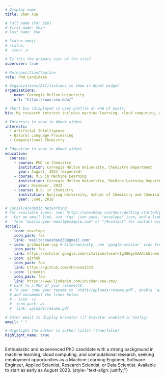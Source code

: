 ```yaml
---
# Display name
title: Shan Xue 

# Full name (for SEO)
# first_name: Shan
# last_name: Xue

# Status emoji
# status:
#  icon: ☕️

# Is this the primary user of the site?
superuser: true

# Role/position/tagline
role: Phd Candidate

# Organizations/Affiliations to show in About widget
organizations:
  - name: Carnegie Mellon University
    url: "https://www.cmu.edu/"

# Short bio (displayed in user profile at end of posts)
bio: My research interest includes machine learning, cloud computing, and computational chemistry.

# Interests to show in About widget
interests:
  - Artificial Intelligence
  - Natural Language Processing
  - Computational Chemistry

# Education to show in About widget
education:
  courses:
    - course: PhD in Chemistry
      institution: Carnegie Mellon University, Chemistry Department
      year: August, 2023 (expected)
    - course: M.S in Machine Learning
      institution: Carnegie Mellon University, Machine Learning Department
      year: December, 2022
    - course: B.S. in Chemistry
      institution: Nanjing University, School of Chemistry and Chemical Engineering
      year: June, 2018

# Social/Academic Networking
# For available icons, see: https://wowchemy.com/docs/getting-started/page-builder/#icons
#   For an email link, use "fas" icon pack, "envelope" icon, and a link in the
#   form "mailto:your-email@example.com" or "/#contact" for contact widget.
social:
  - icon: envelope
    icon_pack: fas
    link: 'mailto:xueshan233@gmail.com'
  - icon: graduation-cap # Alternatively, use `google-scholar` icon from `ai` icon pack
    icon_pack: fas
    link: https://scholar.google.com/citations?user=1g48HgsAAAAJ&hl=en
  - icon: github
    icon_pack: fab
    link: https://github.com/shanxue2333
  - icon: linkedin
    icon_pack: fab
    link: https://www.linkedin.com/in/shan-xue-cmu/
  # Link to a PDF of your resume/CV.
  # To use: copy your resume to `static/uploads/resume.pdf`, enable `ai` icons in `params.yaml`,
  # and uncomment the lines below.
  # - icon: cv
  #  icon_pack: ai
  #  link: uploads/resume.pdf

# Enter email to display Gravatar (if Gravatar enabled in Config)
email: " "

# Highlight the author in author lists? (true/false)
highlight_name: true
---
```


Enthusiastic and experienced PhD candidate with a strong background in machine learning, cloud computing, and computational research, seeking employment opportunities as a Machine Learning Engineer, Software Engineer, Applied Scientist, Research Scientist, or Data Scientist. Available to start as early as August 2023.
{style="text-align: justify;"}
